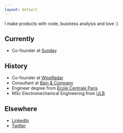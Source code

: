 ```yaml
---
layout: default
---
```


I make products with code, business analysis and love :)

## Currently

* Co-founder at [Sunday](https://www.sundayhq.com)

## History

* Co-founder at [WiseRadar](https://www.wiseradar.com)
* Consultant at [Bain & Company](http://www.bain.com)
* Engineer degree from [Ecole Centrale Paris](http://www.ecp.fr)
* MSc Electromechanical Engineering from [ULB](http://www.ulb.ac.be)

## Elsewhere

* [LinkedIn](https://twitter.com/jeanfw)
* [Twitter](https://twitter.com/jeanfw)
